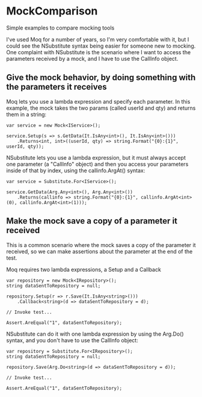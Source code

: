 # MockComparison
Simple examples to compare mocking tools

I've used Moq for a number of years, so I'm very comfortable with it, but I could see the NSubstitute syntax being easier for someone new to mocking.
One complaint with NSubstitute is the scenario where I want to access the parameters received by a mock, and I have to use the CallInfo object.

## Give the mock behavior, by doing something with the parameters it receives

Moq lets you use a lambda expression and specify each parameter. In this example, the mock takes the two params (called userId and qty) and returns them in a string:
```
var service = new Mock<IService>();

service.Setup(s => s.GetData(It.IsAny<int>(), It.IsAny<int>()))
    .Returns<int, int>((userId, qty) => string.Format("{0}:{1}", userId, qty));
```

NSubstitute lets you use a lambda expression, but it must always accept one parameter (a "CallInfo" object) and then you access your parameters inside of that by index, using the callinfo.ArgAt<int>() syntax:
```
var service = Substitute.For<IService>();

service.GetData(Arg.Any<int>(), Arg.Any<int>())
    .Returns(callinfo => string.Format("{0}:{1}", callinfo.ArgAt<int>(0), callinfo.ArgAt<int>(1)));
```

## Make the mock save a copy of a parameter it received
This is a common scenario where the mock saves a copy of the parameter it received, so we can make assertions about the parameter at the end of the test.

Moq requires two lambda expressions, a Setup and a Callback
```
var repository = new Mock<IRepository>();
string dataSentToRepository = null;

repository.Setup(r => r.Save(It.IsAny<string>()))
    .Callback<string>(d => dataSentToRepository = d);

// Invoke test...

Assert.AreEqual("1", dataSentToRepository);
```

NSubstitute can do it with one lambda expression by using the Arg.Do() syntax, and you don't have to use the CallInfo object:
```
var repository = Substitute.For<IRepository>();
string dataSentToRepository = null;

repository.Save(Arg.Do<string>(d => dataSentToRepository = d));

// Invoke test...

Assert.AreEqual("1", dataSentToRepository);
```

